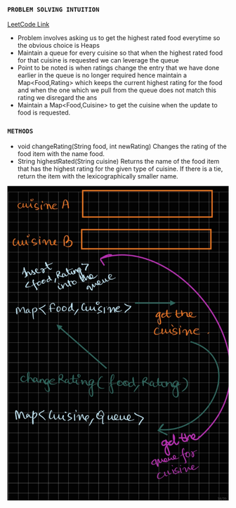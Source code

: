 ### `PROBLEM SOLVING INTUITION`

[LeetCode Link ](https://leetcode.com/problems/design-a-food-rating-system/description/)

* Problem involves asking us to get the highest rated food everytime so the obvious choice is Heaps
* Maintain a queue for every cuisine so that when the highest rated food for that  cuisine is requested we can leverage the queue
* Point to be noted is when ratings change the entry that we have done earlier in the queue is no longer required hence maintain a Map<Food,Rating> which keeps the current highest rating for the food and when the one which we pull from the queue does not match this rating we disregard the ans
* Maintain a Map<Food,Cuisine> to get the cuisine when the update to food is requested.

### `METHODS`

* void changeRating(String food, int newRating) Changes the rating of the food item with the name food.
* String highestRated(String cuisine) Returns the name of the food item that has the highest rating for the given type of cuisine. If there is a tie, return the item with the lexicographically smaller name.

![img_1.png](img_1.png)